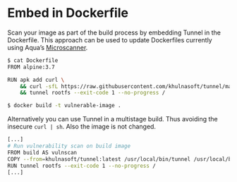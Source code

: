 # Embed in Dockerfile

Scan your image as part of the build process by embedding Tunnel in the
Dockerfile. This approach can be used to update Dockerfiles currently using
Aqua’s [Microscanner][microscanner].

```bash
$ cat Dockerfile
FROM alpine:3.7

RUN apk add curl \
    && curl -sfL https://raw.githubusercontent.com/khulnasoft/tunnel/main/contrib/install.sh | sh -s -- -b /usr/local/bin \
    && tunnel rootfs --exit-code 1 --no-progress /

$ docker build -t vulnerable-image .
```

Alternatively you can use Tunnel in a multistage build. Thus avoiding the
insecure `curl | sh`. Also the image is not changed.

```bash
[...]
# Run vulnerability scan on build image
FROM build AS vulnscan
COPY --from=khulnasoft/tunnel:latest /usr/local/bin/tunnel /usr/local/bin/tunnel
RUN tunnel rootfs --exit-code 1 --no-progress /
[...]
```

[microscanner]: https://github.com/aquasecurity/microscanner
